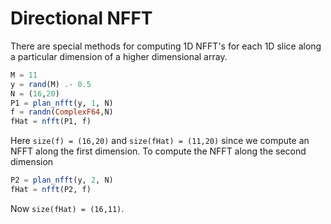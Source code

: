 # Directional NFFT

There are special methods for computing 1D NFFT's for each 1D slice along a particular dimension of a higher dimensional array.

```julia
M = 11
y = rand(M) .- 0.5
N = (16,20)
P1 = plan_nfft(y, 1, N)
f = randn(ComplexF64,N)
fHat = nfft(P1, f)
```

Here `size(f) = (16,20)` and `size(fHat) = (11,20)` since we compute an NFFT along the first dimension.
To compute the NFFT along the second dimension

```julia
P2 = plan_nfft(y, 2, N)
fHat = nfft(P2, f)
```

Now `size(fHat) = (16,11)`.
